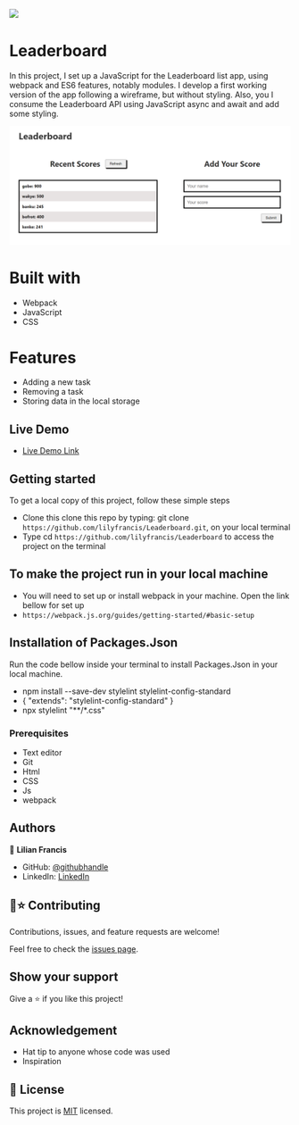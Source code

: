 ![](https://img.shields.io/badge/Microverse-blueviolet)

# Leaderboard
In this project, I set up a JavaScript for the Leaderboard list app, using webpack and ES6 features, notably modules. I develop a first working version of the app following a wireframe, but without styling. Also, you I consume the Leaderboard API using JavaScript async and await and add some styling.

![Desktop-Images](./images/boardgame.png)

# Built with
- Webpack
- JavaScript
- CSS

# Features
- Adding a new task
- Removing a task
- Storing data in the local storage

## Live Demo
- [Live Demo Link](https://lilianfrancis/Leaderboard/dist/)

## Getting started
To get a local copy of this project, follow these simple steps
- Clone this clone this repo by typing: git clone `https://github.com/lilyfrancis/Leaderboard.git`, on your local terminal
- Type cd `https://github.com/lilyfrancis/Leaderboard` to access the project on the terminal

## To make the project run in your local machine
- You will need to set up or install webpack in your machine. Open the link bellow for set up
- `https://webpack.js.org/guides/getting-started/#basic-setup`

## Installation of Packages.Json
 Run the code bellow inside your terminal to install Packages.Json in your local machine.
- npm install --save-dev stylelint stylelint-config-standard
- {
  "extends": "stylelint-config-standard"
}
- npx stylelint "**/*.css"

### Prerequisites
- Text editor
- Git
- Html
- CSS
- Js
- webpack

## Authors
👤 **Lilian Francis**
- GitHub: [@githubhandle](https://github.com/lilyfrancis)
- LinkedIn: [LinkedIn](https://www.linkedin.com/in/lilianfrancis/)

## 🤝⭐️ Contributing

Contributions, issues, and feature requests are welcome!

Feel free to check the [issues page](https://github.com/lilyfrancis/Leaderboard/issues).

## Show your support

Give a ⭐️ if you like this project!

## Acknowledgement
- Hat tip to anyone whose code was used
- Inspiration
## 📝 License

This project is [MIT](./MIT.md) licensed.